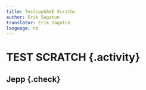 ```yaml
---
title: TestoppGAVE Scrathc
author: Erik Sagatun 
translator: Erik Sagatun
language: nb
---
```




# TEST SCRATCH {.activity}

## Jepp {.check}
